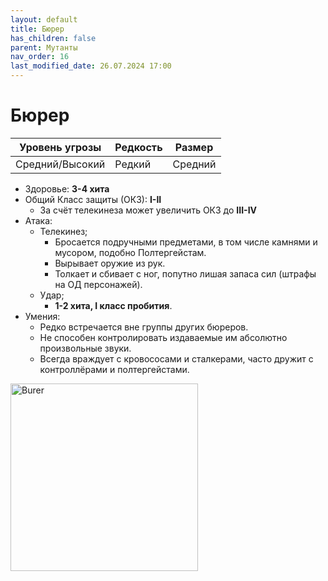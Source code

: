 ```yaml
---
layout: default
title: Бюрер
has_children: false
parent: Мутанты
nav_order: 16
last_modified_date: 26.07.2024 17:00
---
```


# Бюрер

| Уровень угрозы  | Редкость | Размер  |
|-----------------|----------|---------|
| Средний/Высокий | Редкий   | Средний |

- Здоровье: **3-4 хита**
- Общий Класс защиты (ОКЗ): **I-II**
    - За счёт телекинеза может увеличить ОКЗ до **III-IV**
- Атака:
    - Телекинез;
        - Бросается подручными предметами, в том числе камнями и мусором, подобно Полтергейстам.
        - Вырывает оружие из рук.
        - Толкает и сбивает с ног, попутно лишая запаса сил (штрафы на ОД персонажей).
    - Удар;
        - **1-2 хита, I класс пробития**.
- Умения:
    - Редко встречается вне группы других бюреров.
    - Не способен контролировать издаваемые им абсолютно произвольные звуки.
    - Всегда враждует с кровососами и сталкерами, часто дружит с контроллёрами и полтергейстами.

<img src="https://github.com/ivatar39/stalker-ttrpg/blob/main/assets/images/monsters/Burer.webp.webp?raw=true" alt="Burer" width="300"/>
